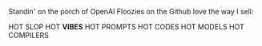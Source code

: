 Standin' on the porch of OpenAI
Floozies on the Github love the way I sell:

HOT SLOP
HOT __VIBES__
HOT PROMPTS
HOT CODES
HOT MODELS
HOT COMPILERS
